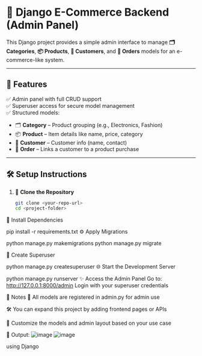 # 🛒 Django E-Commerce Backend (Admin Panel)

This Django project provides a simple admin interface to manage **🗂️ Categories**, **📦 Products**, **👤 Customers**, and **🧾 Orders** models for an e-commerce-like system.

---

## 🚀 Features

✅ Admin panel with full CRUD support  
✅ Superuser access for secure model management  
✅ Structured models:
- 🗂️ **Category** – Product grouping (e.g., Electronics, Fashion)
- 📦 **Product** – Item details like name, price, category
- 👤 **Customer** – Customer info (name, contact)
- 🧾 **Order** – Links a customer to a product purchase

---

## 🛠️ Setup Instructions

1. 📁 **Clone the Repository**
   ```bash
   git clone <your-repo-url>
   cd <project-folder>
🐍 Install Dependencies


pip install -r requirements.txt
⚙️ Apply Migrations

python manage.py makemigrations
python manage.py migrate


🔐 Create Superuser

python manage.py createsuperuser
🌐 Start the Development Server

python manage.py runserver
✨ Access the Admin Panel
Go to: http://127.0.0.1:8000/admin
Login with your superuser credentials

📌 Notes
🧠 All models are registered in admin.py for admin use

🛠️ You can expand this project by adding frontend pages or APIs

🔁 Customize the models and admin layout based on your use case

📸 Output:
![image](https://github.com/user-attachments/assets/e862fd97-8acf-4a09-ac77-3b146c838227)
![image](https://github.com/user-attachments/assets/aa25d625-5af1-4d2c-9cb2-e41895c95f6a)


 using Django



